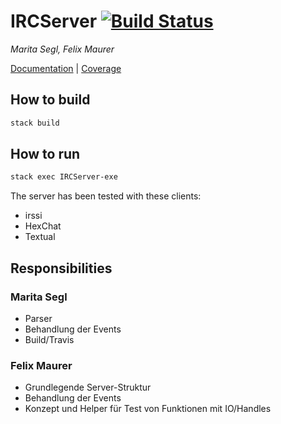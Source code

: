 # IRCServer [![Build Status](https://www.travis-ci.com/ob-fun-ws18/studienarbeit-mafe.svg?branch=master)](https://www.travis-ci.com/ob-fun-ws18/studienarbeit-mafe)

_Marita Segl, Felix Maurer_

[Documentation](https://ob-fun-ws18.github.io/studienarbeit-mafe/index.html) |
[Coverage](https://ob-fun-ws18.github.io/studienarbeit-mafe/hpc/index.html)

## How to build
```sh
stack build
```

## How to run
```sh
stack exec IRCServer-exe
```

The server has been tested with these clients:
- irssi
- HexChat
- Textual

## Responsibilities
### Marita Segl
- Parser
- Behandlung der Events
- Build/Travis
### Felix Maurer
- Grundlegende Server-Struktur
- Behandlung der Events
- Konzept und Helper für Test von Funktionen mit IO/Handles
